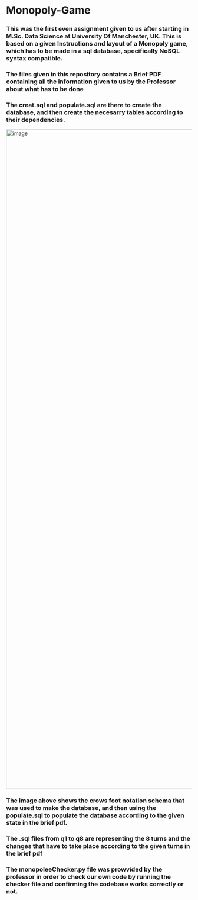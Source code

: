 # Monopoly-Game
### This was the first even assignment given to us after starting in M.Sc. Data Science at University Of Manchester, UK. This is based on a given Instructions and layout of a Monopoly game, which has to be made in a sql database, specifically NoSQL syntax compatible.

### The files given in this repository contains a Brief PDF containing all the information given to us by the Professor about what has to be done

### The creat.sql and populate.sql are there to create the database, and then create the necesarry tables according to their dependencies.

<img width="1782" alt="image" src="https://github.com/Rakshit-Yadav/Monopoly-Game/assets/93925117/dfa9cc3e-ea4a-46aa-97fb-1bf6a0eb19e2">

### The image above shows the crows foot notation schema that was used to make the database, and then using the populate.sql to populate the database according to the given state in the brief pdf.

### The .sql files from q1 to q8 are representing the 8 turns and the changes that have to take place according to the given turns in the brief pdf

### The monopoleeChecker.py file was prowvided by the professor in order to check our own code by running the checker file and confirming the codebase works correctly or not.
